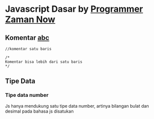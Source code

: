 # Javascript Dasar by <a target="__blank" href="https://youtu.be/SDROba_M42g?si=wgiLnLL7BvKUmDG0">Programmer Zaman Now</a>

## Komentar <a href="comment.html">abc</a>
```
//komentar satu baris

/*
Komentar bisa lebih dari satu baris
*/
```

## Tipe Data
### Tipe data number
Js hanya mendukung satu tipe data number, artinya bilangan bulat dan desimal pada bahasa js disatukan

